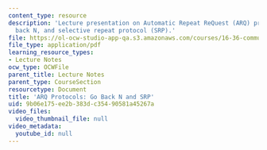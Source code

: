 ```yaml
---
content_type: resource
description: 'Lecture presentation on Automatic Repeat ReQuest (ARQ) protocols: go
  back N, and selective repeat protocol (SRP).'
file: https://ol-ocw-studio-app-qa.s3.amazonaws.com/courses/16-36-communication-systems-engineering-spring-2009/9b06e175ee2b383dc35490581a45267a_MIT16_36s09_lec18.pdf
file_type: application/pdf
learning_resource_types:
- Lecture Notes
ocw_type: OCWFile
parent_title: Lecture Notes
parent_type: CourseSection
resourcetype: Document
title: 'ARQ Protocols: Go Back N and SRP'
uid: 9b06e175-ee2b-383d-c354-90581a45267a
video_files:
  video_thumbnail_file: null
video_metadata:
  youtube_id: null
---
```

